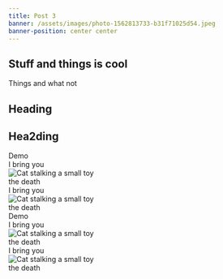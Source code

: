 ```yaml
---
title: Post 3
banner: /assets/images/photo-1562813733-b31f71025d54.jpeg
banner-position: center center
---
```

<h2 id="header-6ecf48f8-c0b5-b04e-8b3e-33109b2797d8">Stuff and things is cool</h2>
<p>Things and what not</p>
<grid-plate layout="1-1" responsive-size="sm" responsive-width="900" breakpoint-sm="900" breakpoint-md="1200" breakpoint-lg="1500" breakpoint-xl="1800" hide-ops columns="6" edit-mode="" layouts="{&quot;1&quot;:{&quot;columnLayout&quot;:&quot;1: full width&quot;,&quot;xs&quot;:[&quot;100%&quot;],&quot;sm&quot;:[&quot;100%&quot;],&quot;md&quot;:[&quot;100%&quot;],&quot;lg&quot;:[&quot;100%&quot;],&quot;xl&quot;:[&quot;100%&quot;]},&quot;1-1&quot;:{&quot;columnLayout&quot;:&quot;2: equal width&quot;,&quot;xs&quot;:[&quot;100%&quot;,&quot;100%&quot;],&quot;sm&quot;:[&quot;50%&quot;,&quot;50%&quot;],&quot;md&quot;:[&quot;50%&quot;,&quot;50%&quot;],&quot;lg&quot;:[&quot;50%&quot;,&quot;50%&quot;],&quot;xl&quot;:[&quot;50%&quot;,&quot;50%&quot;]},&quot;2-1&quot;:{&quot;columnLayout&quot;:&quot;2: wide & narrow&quot;,&quot;xs&quot;:[&quot;100%&quot;,&quot;100%&quot;],&quot;sm&quot;:[&quot;50%&quot;,&quot;50%&quot;],&quot;md&quot;:[&quot;66.6666667%&quot;,&quot;33.3333337%&quot;],&quot;lg&quot;:[&quot;66.6666667%&quot;,&quot;33.3333337%&quot;],&quot;xl&quot;:[&quot;66.6666667%&quot;,&quot;33.3333337%&quot;]},&quot;1-2&quot;:{&quot;columnLayout&quot;:&quot;2: narrow & wide&quot;,&quot;xs&quot;:[&quot;100%&quot;,&quot;100%&quot;],&quot;sm&quot;:[&quot;50%&quot;,&quot;50%&quot;],&quot;md&quot;:[&quot;33.3333333%&quot;,&quot;66.6666667%&quot;],&quot;lg&quot;:[&quot;33.3333333%&quot;,&quot;66.6666667%&quot;],&quot;xl&quot;:[&quot;33.3333333%&quot;,&quot;66.6666667%&quot;]},&quot;3-1&quot;:{&quot;columnLayout&quot;:&quot;2: wider & narrower&quot;,&quot;xs&quot;:[&quot;100%&quot;,&quot;100%&quot;],&quot;sm&quot;:[&quot;50%&quot;,&quot;50%&quot;],&quot;md&quot;:[&quot;75%&quot;,&quot;25%&quot;],&quot;lg&quot;:[&quot;75%&quot;,&quot;25%&quot;],&quot;xl&quot;:[&quot;75%&quot;,&quot;25%&quot;]},&quot;1-3&quot;:{&quot;columnLayout&quot;:&quot;2: narrower & wider&quot;,&quot;xs&quot;:[&quot;100%&quot;,&quot;100%&quot;],&quot;sm&quot;:[&quot;50%&quot;,&quot;50%&quot;],&quot;md&quot;:[&quot;25%&quot;,&quot;75%&quot;],&quot;lg&quot;:[&quot;25%&quot;,&quot;75%&quot;],&quot;xl&quot;:[&quot;25%&quot;,&quot;75%&quot;]},&quot;1-1-1&quot;:{&quot;columnLayout&quot;:&quot;3: equal width&quot;,&quot;xs&quot;:[&quot;100%&quot;,&quot;100%&quot;,&quot;100%&quot;],&quot;sm&quot;:[&quot;100%&quot;,&quot;100%&quot;,&quot;100%&quot;],&quot;md&quot;:[&quot;33.3333333%&quot;,&quot;33.3333333%&quot;,&quot;33.3333333%&quot;],&quot;lg&quot;:[&quot;33.3333333%&quot;,&quot;33.3333333%&quot;,&quot;33.3333333%&quot;],&quot;xl&quot;:[&quot;33.3333333%&quot;,&quot;33.3333333%&quot;,&quot;33.3333333%&quot;]},&quot;2-1-1&quot;:{&quot;columnLayout&quot;:&quot;3: wide, narrow, and narrow&quot;,&quot;xs&quot;:[&quot;100%&quot;,&quot;100%&quot;,&quot;100%&quot;],&quot;sm&quot;:[&quot;100%&quot;,&quot;50%&quot;,&quot;50%&quot;],&quot;md&quot;:[&quot;50%&quot;,&quot;25%&quot;,&quot;25%&quot;],&quot;lg&quot;:[&quot;50%&quot;,&quot;25%&quot;,&quot;25%&quot;],&quot;xl&quot;:[&quot;50%&quot;,&quot;25%&quot;,&quot;25%&quot;]},&quot;1-2-1&quot;:{&quot;columnLayout&quot;:&quot;3: narrow, wide, and narrow&quot;,&quot;xs&quot;:[&quot;100%&quot;,&quot;100%&quot;,&quot;100%&quot;],&quot;sm&quot;:[&quot;100%&quot;,&quot;100%&quot;,&quot;100%&quot;],&quot;md&quot;:[&quot;25%&quot;,&quot;50%&quot;,&quot;25%&quot;],&quot;lg&quot;:[&quot;25%&quot;,&quot;50%&quot;,&quot;25%&quot;],&quot;xl&quot;:[&quot;25%&quot;,&quot;50%&quot;,&quot;25%&quot;]},&quot;1-1-2&quot;:{&quot;columnLayout&quot;:&quot;3: narrow, narrow, and wide&quot;,&quot;xs&quot;:[&quot;100%&quot;,&quot;100%&quot;,&quot;100%&quot;],&quot;sm&quot;:[&quot;50%&quot;,&quot;50%&quot;,&quot;100%&quot;],&quot;md&quot;:[&quot;25%&quot;,&quot;25%&quot;,&quot;50%&quot;],&quot;lg&quot;:[&quot;25%&quot;,&quot;25%&quot;,&quot;50%&quot;],&quot;xl&quot;:[&quot;25%&quot;,&quot;25%&quot;,&quot;50%&quot;]},&quot;1-1-1-1&quot;:{&quot;columnLayout&quot;:&quot;4: equal width&quot;,&quot;xs&quot;:[&quot;100%&quot;,&quot;100%&quot;,&quot;100%&quot;,&quot;100%&quot;],&quot;sm&quot;:[&quot;50%&quot;,&quot;50%&quot;,&quot;50%&quot;,&quot;50%&quot;],&quot;md&quot;:[&quot;25%&quot;,&quot;25%&quot;,&quot;25%&quot;,&quot;25%&quot;],&quot;lg&quot;:[&quot;25%&quot;,&quot;25%&quot;,&quot;25%&quot;,&quot;25%&quot;],&quot;xl&quot;:[&quot;25%&quot;,&quot;25%&quot;,&quot;25%&quot;,&quot;25%&quot;]},&quot;1-1-1-1-1&quot;:{&quot;columnLayout&quot;:&quot;5: equal width&quot;,&quot;xs&quot;:[&quot;100%&quot;,&quot;100%&quot;,&quot;100%&quot;,&quot;100%&quot;,&quot;100%&quot;],&quot;sm&quot;:[&quot;50%&quot;,&quot;50%&quot;,&quot;50%&quot;,&quot;50%&quot;,&quot;50%&quot;],&quot;md&quot;:[&quot;20%&quot;,&quot;20%&quot;,&quot;20%&quot;,&quot;20%&quot;,&quot;20%&quot;],&quot;lg&quot;:[&quot;20%&quot;,&quot;20%&quot;,&quot;20%&quot;,&quot;20%&quot;,&quot;20%&quot;],&quot;xl&quot;:[&quot;20%&quot;,&quot;20%&quot;,&quot;20%&quot;,&quot;20%&quot;,&quot;20%&quot;]},&quot;1-1-1-1-1-1&quot;:{&quot;columnLayout&quot;:&quot;6: equal width&quot;,&quot;xs&quot;:[&quot;100%&quot;,&quot;100%&quot;,&quot;100%&quot;,&quot;100%&quot;,&quot;100%&quot;,&quot;100%&quot;],&quot;sm&quot;:[&quot;50%&quot;,&quot;50%&quot;,&quot;50%&quot;,&quot;50%&quot;,&quot;50%&quot;,&quot;50%&quot;],&quot;md&quot;:[&quot;33.3333333%&quot;,&quot;33.3333333%&quot;,&quot;33.3333333%&quot;,&quot;33.3333333%&quot;,&quot;33.3333333%&quot;,&quot;33.3333333%&quot;],&quot;lg&quot;:[&quot;16.6666667%&quot;,&quot;16.6666667%&quot;,&quot;16.6666667%&quot;,&quot;16.6666667%&quot;,&quot;16.6666667%&quot;,&quot;16.6666667%&quot;],&quot;xl&quot;:[&quot;16.6666667%&quot;,&quot;16.6666667%&quot;,&quot;16.6666667%&quot;,&quot;16.6666667%&quot;,&quot;16.6666667%&quot;,&quot;16.6666667%&quot;]}}"><h2 id="header-0442c4e9-12a1-e43f-3257-78d6622479fe" slot="col-1">Heading</h2>
<h2 id="header-0442c4e9-12a1-e43f-3257-78d6622479fe" slot="col-2">Hea2ding</h2>
</grid-plate>
<grid-plate layout="1-1-1" responsive-size="sm" responsive-width="900" breakpoint-sm="900" breakpoint-md="1200" breakpoint-lg="1500" breakpoint-xl="1800" hide-ops disable-responsive columns="6" edit-mode="" layouts="{&quot;1&quot;:{&quot;columnLayout&quot;:&quot;1: full width&quot;,&quot;xs&quot;:[&quot;100%&quot;],&quot;sm&quot;:[&quot;100%&quot;],&quot;md&quot;:[&quot;100%&quot;],&quot;lg&quot;:[&quot;100%&quot;],&quot;xl&quot;:[&quot;100%&quot;]},&quot;1-1&quot;:{&quot;columnLayout&quot;:&quot;2: equal width&quot;,&quot;xs&quot;:[&quot;100%&quot;,&quot;100%&quot;],&quot;sm&quot;:[&quot;50%&quot;,&quot;50%&quot;],&quot;md&quot;:[&quot;50%&quot;,&quot;50%&quot;],&quot;lg&quot;:[&quot;50%&quot;,&quot;50%&quot;],&quot;xl&quot;:[&quot;50%&quot;,&quot;50%&quot;]},&quot;2-1&quot;:{&quot;columnLayout&quot;:&quot;2: wide & narrow&quot;,&quot;xs&quot;:[&quot;100%&quot;,&quot;100%&quot;],&quot;sm&quot;:[&quot;50%&quot;,&quot;50%&quot;],&quot;md&quot;:[&quot;66.6666667%&quot;,&quot;33.3333337%&quot;],&quot;lg&quot;:[&quot;66.6666667%&quot;,&quot;33.3333337%&quot;],&quot;xl&quot;:[&quot;66.6666667%&quot;,&quot;33.3333337%&quot;]},&quot;1-2&quot;:{&quot;columnLayout&quot;:&quot;2: narrow & wide&quot;,&quot;xs&quot;:[&quot;100%&quot;,&quot;100%&quot;],&quot;sm&quot;:[&quot;50%&quot;,&quot;50%&quot;],&quot;md&quot;:[&quot;33.3333333%&quot;,&quot;66.6666667%&quot;],&quot;lg&quot;:[&quot;33.3333333%&quot;,&quot;66.6666667%&quot;],&quot;xl&quot;:[&quot;33.3333333%&quot;,&quot;66.6666667%&quot;]},&quot;3-1&quot;:{&quot;columnLayout&quot;:&quot;2: wider & narrower&quot;,&quot;xs&quot;:[&quot;100%&quot;,&quot;100%&quot;],&quot;sm&quot;:[&quot;50%&quot;,&quot;50%&quot;],&quot;md&quot;:[&quot;75%&quot;,&quot;25%&quot;],&quot;lg&quot;:[&quot;75%&quot;,&quot;25%&quot;],&quot;xl&quot;:[&quot;75%&quot;,&quot;25%&quot;]},&quot;1-3&quot;:{&quot;columnLayout&quot;:&quot;2: narrower & wider&quot;,&quot;xs&quot;:[&quot;100%&quot;,&quot;100%&quot;],&quot;sm&quot;:[&quot;50%&quot;,&quot;50%&quot;],&quot;md&quot;:[&quot;25%&quot;,&quot;75%&quot;],&quot;lg&quot;:[&quot;25%&quot;,&quot;75%&quot;],&quot;xl&quot;:[&quot;25%&quot;,&quot;75%&quot;]},&quot;1-1-1&quot;:{&quot;columnLayout&quot;:&quot;3: equal width&quot;,&quot;xs&quot;:[&quot;100%&quot;,&quot;100%&quot;,&quot;100%&quot;],&quot;sm&quot;:[&quot;100%&quot;,&quot;100%&quot;,&quot;100%&quot;],&quot;md&quot;:[&quot;33.3333333%&quot;,&quot;33.3333333%&quot;,&quot;33.3333333%&quot;],&quot;lg&quot;:[&quot;33.3333333%&quot;,&quot;33.3333333%&quot;,&quot;33.3333333%&quot;],&quot;xl&quot;:[&quot;33.3333333%&quot;,&quot;33.3333333%&quot;,&quot;33.3333333%&quot;]},&quot;2-1-1&quot;:{&quot;columnLayout&quot;:&quot;3: wide, narrow, and narrow&quot;,&quot;xs&quot;:[&quot;100%&quot;,&quot;100%&quot;,&quot;100%&quot;],&quot;sm&quot;:[&quot;100%&quot;,&quot;50%&quot;,&quot;50%&quot;],&quot;md&quot;:[&quot;50%&quot;,&quot;25%&quot;,&quot;25%&quot;],&quot;lg&quot;:[&quot;50%&quot;,&quot;25%&quot;,&quot;25%&quot;],&quot;xl&quot;:[&quot;50%&quot;,&quot;25%&quot;,&quot;25%&quot;]},&quot;1-2-1&quot;:{&quot;columnLayout&quot;:&quot;3: narrow, wide, and narrow&quot;,&quot;xs&quot;:[&quot;100%&quot;,&quot;100%&quot;,&quot;100%&quot;],&quot;sm&quot;:[&quot;100%&quot;,&quot;100%&quot;,&quot;100%&quot;],&quot;md&quot;:[&quot;25%&quot;,&quot;50%&quot;,&quot;25%&quot;],&quot;lg&quot;:[&quot;25%&quot;,&quot;50%&quot;,&quot;25%&quot;],&quot;xl&quot;:[&quot;25%&quot;,&quot;50%&quot;,&quot;25%&quot;]},&quot;1-1-2&quot;:{&quot;columnLayout&quot;:&quot;3: narrow, narrow, and wide&quot;,&quot;xs&quot;:[&quot;100%&quot;,&quot;100%&quot;,&quot;100%&quot;],&quot;sm&quot;:[&quot;50%&quot;,&quot;50%&quot;,&quot;100%&quot;],&quot;md&quot;:[&quot;25%&quot;,&quot;25%&quot;,&quot;50%&quot;],&quot;lg&quot;:[&quot;25%&quot;,&quot;25%&quot;,&quot;50%&quot;],&quot;xl&quot;:[&quot;25%&quot;,&quot;25%&quot;,&quot;50%&quot;]},&quot;1-1-1-1&quot;:{&quot;columnLayout&quot;:&quot;4: equal width&quot;,&quot;xs&quot;:[&quot;100%&quot;,&quot;100%&quot;,&quot;100%&quot;,&quot;100%&quot;],&quot;sm&quot;:[&quot;50%&quot;,&quot;50%&quot;,&quot;50%&quot;,&quot;50%&quot;],&quot;md&quot;:[&quot;25%&quot;,&quot;25%&quot;,&quot;25%&quot;,&quot;25%&quot;],&quot;lg&quot;:[&quot;25%&quot;,&quot;25%&quot;,&quot;25%&quot;,&quot;25%&quot;],&quot;xl&quot;:[&quot;25%&quot;,&quot;25%&quot;,&quot;25%&quot;,&quot;25%&quot;]},&quot;1-1-1-1-1&quot;:{&quot;columnLayout&quot;:&quot;5: equal width&quot;,&quot;xs&quot;:[&quot;100%&quot;,&quot;100%&quot;,&quot;100%&quot;,&quot;100%&quot;,&quot;100%&quot;],&quot;sm&quot;:[&quot;50%&quot;,&quot;50%&quot;,&quot;50%&quot;,&quot;50%&quot;,&quot;50%&quot;],&quot;md&quot;:[&quot;20%&quot;,&quot;20%&quot;,&quot;20%&quot;,&quot;20%&quot;,&quot;20%&quot;],&quot;lg&quot;:[&quot;20%&quot;,&quot;20%&quot;,&quot;20%&quot;,&quot;20%&quot;,&quot;20%&quot;],&quot;xl&quot;:[&quot;20%&quot;,&quot;20%&quot;,&quot;20%&quot;,&quot;20%&quot;,&quot;20%&quot;]},&quot;1-1-1-1-1-1&quot;:{&quot;columnLayout&quot;:&quot;6: equal width&quot;,&quot;xs&quot;:[&quot;100%&quot;,&quot;100%&quot;,&quot;100%&quot;,&quot;100%&quot;,&quot;100%&quot;,&quot;100%&quot;],&quot;sm&quot;:[&quot;50%&quot;,&quot;50%&quot;,&quot;50%&quot;,&quot;50%&quot;,&quot;50%&quot;,&quot;50%&quot;],&quot;md&quot;:[&quot;33.3333333%&quot;,&quot;33.3333333%&quot;,&quot;33.3333333%&quot;,&quot;33.3333333%&quot;,&quot;33.3333333%&quot;,&quot;33.3333333%&quot;],&quot;lg&quot;:[&quot;16.6666667%&quot;,&quot;16.6666667%&quot;,&quot;16.6666667%&quot;,&quot;16.6666667%&quot;,&quot;16.6666667%&quot;,&quot;16.6666667%&quot;],&quot;xl&quot;:[&quot;16.6666667%&quot;,&quot;16.6666667%&quot;,&quot;16.6666667%&quot;,&quot;16.6666667%&quot;,&quot;16.6666667%&quot;,&quot;16.6666667%&quot;]}}"><p></p>
<a11y-collapse icon="icons:expand-more" label="expand / collapse" tooltip="toggle expand / collapse" slot="col-2">
  <div slot="heading">Demo</div>
  <grid-plate layout="1-1" responsive-size="xs" responsive-width="206" hide-ops breakpoint-sm="900" breakpoint-md="1200" breakpoint-lg="1500" breakpoint-xl="1800" columns="6" edit-mode="" layouts="{&quot;1&quot;:{&quot;columnLayout&quot;:&quot;1: full width&quot;,&quot;xs&quot;:[&quot;100%&quot;],&quot;sm&quot;:[&quot;100%&quot;],&quot;md&quot;:[&quot;100%&quot;],&quot;lg&quot;:[&quot;100%&quot;],&quot;xl&quot;:[&quot;100%&quot;]},&quot;1-1&quot;:{&quot;columnLayout&quot;:&quot;2: equal width&quot;,&quot;xs&quot;:[&quot;100%&quot;,&quot;100%&quot;],&quot;sm&quot;:[&quot;50%&quot;,&quot;50%&quot;],&quot;md&quot;:[&quot;50%&quot;,&quot;50%&quot;],&quot;lg&quot;:[&quot;50%&quot;,&quot;50%&quot;],&quot;xl&quot;:[&quot;50%&quot;,&quot;50%&quot;]},&quot;2-1&quot;:{&quot;columnLayout&quot;:&quot;2: wide & narrow&quot;,&quot;xs&quot;:[&quot;100%&quot;,&quot;100%&quot;],&quot;sm&quot;:[&quot;50%&quot;,&quot;50%&quot;],&quot;md&quot;:[&quot;66.6666667%&quot;,&quot;33.3333337%&quot;],&quot;lg&quot;:[&quot;66.6666667%&quot;,&quot;33.3333337%&quot;],&quot;xl&quot;:[&quot;66.6666667%&quot;,&quot;33.3333337%&quot;]},&quot;1-2&quot;:{&quot;columnLayout&quot;:&quot;2: narrow & wide&quot;,&quot;xs&quot;:[&quot;100%&quot;,&quot;100%&quot;],&quot;sm&quot;:[&quot;50%&quot;,&quot;50%&quot;],&quot;md&quot;:[&quot;33.3333333%&quot;,&quot;66.6666667%&quot;],&quot;lg&quot;:[&quot;33.3333333%&quot;,&quot;66.6666667%&quot;],&quot;xl&quot;:[&quot;33.3333333%&quot;,&quot;66.6666667%&quot;]},&quot;3-1&quot;:{&quot;columnLayout&quot;:&quot;2: wider & narrower&quot;,&quot;xs&quot;:[&quot;100%&quot;,&quot;100%&quot;],&quot;sm&quot;:[&quot;50%&quot;,&quot;50%&quot;],&quot;md&quot;:[&quot;75%&quot;,&quot;25%&quot;],&quot;lg&quot;:[&quot;75%&quot;,&quot;25%&quot;],&quot;xl&quot;:[&quot;75%&quot;,&quot;25%&quot;]},&quot;1-3&quot;:{&quot;columnLayout&quot;:&quot;2: narrower & wider&quot;,&quot;xs&quot;:[&quot;100%&quot;,&quot;100%&quot;],&quot;sm&quot;:[&quot;50%&quot;,&quot;50%&quot;],&quot;md&quot;:[&quot;25%&quot;,&quot;75%&quot;],&quot;lg&quot;:[&quot;25%&quot;,&quot;75%&quot;],&quot;xl&quot;:[&quot;25%&quot;,&quot;75%&quot;]},&quot;1-1-1&quot;:{&quot;columnLayout&quot;:&quot;3: equal width&quot;,&quot;xs&quot;:[&quot;100%&quot;,&quot;100%&quot;,&quot;100%&quot;],&quot;sm&quot;:[&quot;100%&quot;,&quot;100%&quot;,&quot;100%&quot;],&quot;md&quot;:[&quot;33.3333333%&quot;,&quot;33.3333333%&quot;,&quot;33.3333333%&quot;],&quot;lg&quot;:[&quot;33.3333333%&quot;,&quot;33.3333333%&quot;,&quot;33.3333333%&quot;],&quot;xl&quot;:[&quot;33.3333333%&quot;,&quot;33.3333333%&quot;,&quot;33.3333333%&quot;]},&quot;2-1-1&quot;:{&quot;columnLayout&quot;:&quot;3: wide, narrow, and narrow&quot;,&quot;xs&quot;:[&quot;100%&quot;,&quot;100%&quot;,&quot;100%&quot;],&quot;sm&quot;:[&quot;100%&quot;,&quot;50%&quot;,&quot;50%&quot;],&quot;md&quot;:[&quot;50%&quot;,&quot;25%&quot;,&quot;25%&quot;],&quot;lg&quot;:[&quot;50%&quot;,&quot;25%&quot;,&quot;25%&quot;],&quot;xl&quot;:[&quot;50%&quot;,&quot;25%&quot;,&quot;25%&quot;]},&quot;1-2-1&quot;:{&quot;columnLayout&quot;:&quot;3: narrow, wide, and narrow&quot;,&quot;xs&quot;:[&quot;100%&quot;,&quot;100%&quot;,&quot;100%&quot;],&quot;sm&quot;:[&quot;100%&quot;,&quot;100%&quot;,&quot;100%&quot;],&quot;md&quot;:[&quot;25%&quot;,&quot;50%&quot;,&quot;25%&quot;],&quot;lg&quot;:[&quot;25%&quot;,&quot;50%&quot;,&quot;25%&quot;],&quot;xl&quot;:[&quot;25%&quot;,&quot;50%&quot;,&quot;25%&quot;]},&quot;1-1-2&quot;:{&quot;columnLayout&quot;:&quot;3: narrow, narrow, and wide&quot;,&quot;xs&quot;:[&quot;100%&quot;,&quot;100%&quot;,&quot;100%&quot;],&quot;sm&quot;:[&quot;50%&quot;,&quot;50%&quot;,&quot;100%&quot;],&quot;md&quot;:[&quot;25%&quot;,&quot;25%&quot;,&quot;50%&quot;],&quot;lg&quot;:[&quot;25%&quot;,&quot;25%&quot;,&quot;50%&quot;],&quot;xl&quot;:[&quot;25%&quot;,&quot;25%&quot;,&quot;50%&quot;]},&quot;1-1-1-1&quot;:{&quot;columnLayout&quot;:&quot;4: equal width&quot;,&quot;xs&quot;:[&quot;100%&quot;,&quot;100%&quot;,&quot;100%&quot;,&quot;100%&quot;],&quot;sm&quot;:[&quot;50%&quot;,&quot;50%&quot;,&quot;50%&quot;,&quot;50%&quot;],&quot;md&quot;:[&quot;25%&quot;,&quot;25%&quot;,&quot;25%&quot;,&quot;25%&quot;],&quot;lg&quot;:[&quot;25%&quot;,&quot;25%&quot;,&quot;25%&quot;,&quot;25%&quot;],&quot;xl&quot;:[&quot;25%&quot;,&quot;25%&quot;,&quot;25%&quot;,&quot;25%&quot;]},&quot;1-1-1-1-1&quot;:{&quot;columnLayout&quot;:&quot;5: equal width&quot;,&quot;xs&quot;:[&quot;100%&quot;,&quot;100%&quot;,&quot;100%&quot;,&quot;100%&quot;,&quot;100%&quot;],&quot;sm&quot;:[&quot;50%&quot;,&quot;50%&quot;,&quot;50%&quot;,&quot;50%&quot;,&quot;50%&quot;],&quot;md&quot;:[&quot;20%&quot;,&quot;20%&quot;,&quot;20%&quot;,&quot;20%&quot;,&quot;20%&quot;],&quot;lg&quot;:[&quot;20%&quot;,&quot;20%&quot;,&quot;20%&quot;,&quot;20%&quot;,&quot;20%&quot;],&quot;xl&quot;:[&quot;20%&quot;,&quot;20%&quot;,&quot;20%&quot;,&quot;20%&quot;,&quot;20%&quot;]},&quot;1-1-1-1-1-1&quot;:{&quot;columnLayout&quot;:&quot;6: equal width&quot;,&quot;xs&quot;:[&quot;100%&quot;,&quot;100%&quot;,&quot;100%&quot;,&quot;100%&quot;,&quot;100%&quot;,&quot;100%&quot;],&quot;sm&quot;:[&quot;50%&quot;,&quot;50%&quot;,&quot;50%&quot;,&quot;50%&quot;,&quot;50%&quot;,&quot;50%&quot;],&quot;md&quot;:[&quot;33.3333333%&quot;,&quot;33.3333333%&quot;,&quot;33.3333333%&quot;,&quot;33.3333333%&quot;,&quot;33.3333333%&quot;,&quot;33.3333333%&quot;],&quot;lg&quot;:[&quot;16.6666667%&quot;,&quot;16.6666667%&quot;,&quot;16.6666667%&quot;,&quot;16.6666667%&quot;,&quot;16.6666667%&quot;,&quot;16.6666667%&quot;],&quot;xl&quot;:[&quot;16.6666667%&quot;,&quot;16.6666667%&quot;,&quot;16.6666667%&quot;,&quot;16.6666667%&quot;,&quot;16.6666667%&quot;,&quot;16.6666667%&quot;]}}">
  <meme-maker slot="col-1" alt="Cat stalking a small toy" image-url="https://cdn2.thecatapi.com/images/9j5.jpg" top-text="I bring you" bottom-text="the death">
    <div>I bring you</div>
      <img src="https://cdn2.thecatapi.com/images/9j5.jpg" alt="Cat stalking a small toy" preload="lazy"/>
    <div>the death</div>
    <div>I bring you</div>
      <img src="https://cdn2.thecatapi.com/images/9j5.jpg" alt="Cat stalking a small toy" preload="lazy"/>
    <div>the death</div></meme-maker>
  <md-block slot="col-2" source="https://raw.githubusercontent.com/btopro/ist402/master/files/glossary.md"></md-block>
</grid-plate>
</a11y-collapse>
<a11y-collapse icon="icons:expand-more" label="expand / collapse" tooltip="toggle expand / collapse" slot="col-3">
    <div slot="heading">Demo</div>
    <grid-plate layout="1-1" responsive-size="xs" responsive-width="206" hide-ops breakpoint-sm="900" breakpoint-md="1200" breakpoint-lg="1500" breakpoint-xl="1800" columns="6" edit-mode="" layouts="{&quot;1&quot;:{&quot;columnLayout&quot;:&quot;1: full width&quot;,&quot;xs&quot;:[&quot;100%&quot;],&quot;sm&quot;:[&quot;100%&quot;],&quot;md&quot;:[&quot;100%&quot;],&quot;lg&quot;:[&quot;100%&quot;],&quot;xl&quot;:[&quot;100%&quot;]},&quot;1-1&quot;:{&quot;columnLayout&quot;:&quot;2: equal width&quot;,&quot;xs&quot;:[&quot;100%&quot;,&quot;100%&quot;],&quot;sm&quot;:[&quot;50%&quot;,&quot;50%&quot;],&quot;md&quot;:[&quot;50%&quot;,&quot;50%&quot;],&quot;lg&quot;:[&quot;50%&quot;,&quot;50%&quot;],&quot;xl&quot;:[&quot;50%&quot;,&quot;50%&quot;]},&quot;2-1&quot;:{&quot;columnLayout&quot;:&quot;2: wide & narrow&quot;,&quot;xs&quot;:[&quot;100%&quot;,&quot;100%&quot;],&quot;sm&quot;:[&quot;50%&quot;,&quot;50%&quot;],&quot;md&quot;:[&quot;66.6666667%&quot;,&quot;33.3333337%&quot;],&quot;lg&quot;:[&quot;66.6666667%&quot;,&quot;33.3333337%&quot;],&quot;xl&quot;:[&quot;66.6666667%&quot;,&quot;33.3333337%&quot;]},&quot;1-2&quot;:{&quot;columnLayout&quot;:&quot;2: narrow & wide&quot;,&quot;xs&quot;:[&quot;100%&quot;,&quot;100%&quot;],&quot;sm&quot;:[&quot;50%&quot;,&quot;50%&quot;],&quot;md&quot;:[&quot;33.3333333%&quot;,&quot;66.6666667%&quot;],&quot;lg&quot;:[&quot;33.3333333%&quot;,&quot;66.6666667%&quot;],&quot;xl&quot;:[&quot;33.3333333%&quot;,&quot;66.6666667%&quot;]},&quot;3-1&quot;:{&quot;columnLayout&quot;:&quot;2: wider & narrower&quot;,&quot;xs&quot;:[&quot;100%&quot;,&quot;100%&quot;],&quot;sm&quot;:[&quot;50%&quot;,&quot;50%&quot;],&quot;md&quot;:[&quot;75%&quot;,&quot;25%&quot;],&quot;lg&quot;:[&quot;75%&quot;,&quot;25%&quot;],&quot;xl&quot;:[&quot;75%&quot;,&quot;25%&quot;]},&quot;1-3&quot;:{&quot;columnLayout&quot;:&quot;2: narrower & wider&quot;,&quot;xs&quot;:[&quot;100%&quot;,&quot;100%&quot;],&quot;sm&quot;:[&quot;50%&quot;,&quot;50%&quot;],&quot;md&quot;:[&quot;25%&quot;,&quot;75%&quot;],&quot;lg&quot;:[&quot;25%&quot;,&quot;75%&quot;],&quot;xl&quot;:[&quot;25%&quot;,&quot;75%&quot;]},&quot;1-1-1&quot;:{&quot;columnLayout&quot;:&quot;3: equal width&quot;,&quot;xs&quot;:[&quot;100%&quot;,&quot;100%&quot;,&quot;100%&quot;],&quot;sm&quot;:[&quot;100%&quot;,&quot;100%&quot;,&quot;100%&quot;],&quot;md&quot;:[&quot;33.3333333%&quot;,&quot;33.3333333%&quot;,&quot;33.3333333%&quot;],&quot;lg&quot;:[&quot;33.3333333%&quot;,&quot;33.3333333%&quot;,&quot;33.3333333%&quot;],&quot;xl&quot;:[&quot;33.3333333%&quot;,&quot;33.3333333%&quot;,&quot;33.3333333%&quot;]},&quot;2-1-1&quot;:{&quot;columnLayout&quot;:&quot;3: wide, narrow, and narrow&quot;,&quot;xs&quot;:[&quot;100%&quot;,&quot;100%&quot;,&quot;100%&quot;],&quot;sm&quot;:[&quot;100%&quot;,&quot;50%&quot;,&quot;50%&quot;],&quot;md&quot;:[&quot;50%&quot;,&quot;25%&quot;,&quot;25%&quot;],&quot;lg&quot;:[&quot;50%&quot;,&quot;25%&quot;,&quot;25%&quot;],&quot;xl&quot;:[&quot;50%&quot;,&quot;25%&quot;,&quot;25%&quot;]},&quot;1-2-1&quot;:{&quot;columnLayout&quot;:&quot;3: narrow, wide, and narrow&quot;,&quot;xs&quot;:[&quot;100%&quot;,&quot;100%&quot;,&quot;100%&quot;],&quot;sm&quot;:[&quot;100%&quot;,&quot;100%&quot;,&quot;100%&quot;],&quot;md&quot;:[&quot;25%&quot;,&quot;50%&quot;,&quot;25%&quot;],&quot;lg&quot;:[&quot;25%&quot;,&quot;50%&quot;,&quot;25%&quot;],&quot;xl&quot;:[&quot;25%&quot;,&quot;50%&quot;,&quot;25%&quot;]},&quot;1-1-2&quot;:{&quot;columnLayout&quot;:&quot;3: narrow, narrow, and wide&quot;,&quot;xs&quot;:[&quot;100%&quot;,&quot;100%&quot;,&quot;100%&quot;],&quot;sm&quot;:[&quot;50%&quot;,&quot;50%&quot;,&quot;100%&quot;],&quot;md&quot;:[&quot;25%&quot;,&quot;25%&quot;,&quot;50%&quot;],&quot;lg&quot;:[&quot;25%&quot;,&quot;25%&quot;,&quot;50%&quot;],&quot;xl&quot;:[&quot;25%&quot;,&quot;25%&quot;,&quot;50%&quot;]},&quot;1-1-1-1&quot;:{&quot;columnLayout&quot;:&quot;4: equal width&quot;,&quot;xs&quot;:[&quot;100%&quot;,&quot;100%&quot;,&quot;100%&quot;,&quot;100%&quot;],&quot;sm&quot;:[&quot;50%&quot;,&quot;50%&quot;,&quot;50%&quot;,&quot;50%&quot;],&quot;md&quot;:[&quot;25%&quot;,&quot;25%&quot;,&quot;25%&quot;,&quot;25%&quot;],&quot;lg&quot;:[&quot;25%&quot;,&quot;25%&quot;,&quot;25%&quot;,&quot;25%&quot;],&quot;xl&quot;:[&quot;25%&quot;,&quot;25%&quot;,&quot;25%&quot;,&quot;25%&quot;]},&quot;1-1-1-1-1&quot;:{&quot;columnLayout&quot;:&quot;5: equal width&quot;,&quot;xs&quot;:[&quot;100%&quot;,&quot;100%&quot;,&quot;100%&quot;,&quot;100%&quot;,&quot;100%&quot;],&quot;sm&quot;:[&quot;50%&quot;,&quot;50%&quot;,&quot;50%&quot;,&quot;50%&quot;,&quot;50%&quot;],&quot;md&quot;:[&quot;20%&quot;,&quot;20%&quot;,&quot;20%&quot;,&quot;20%&quot;,&quot;20%&quot;],&quot;lg&quot;:[&quot;20%&quot;,&quot;20%&quot;,&quot;20%&quot;,&quot;20%&quot;,&quot;20%&quot;],&quot;xl&quot;:[&quot;20%&quot;,&quot;20%&quot;,&quot;20%&quot;,&quot;20%&quot;,&quot;20%&quot;]},&quot;1-1-1-1-1-1&quot;:{&quot;columnLayout&quot;:&quot;6: equal width&quot;,&quot;xs&quot;:[&quot;100%&quot;,&quot;100%&quot;,&quot;100%&quot;,&quot;100%&quot;,&quot;100%&quot;,&quot;100%&quot;],&quot;sm&quot;:[&quot;50%&quot;,&quot;50%&quot;,&quot;50%&quot;,&quot;50%&quot;,&quot;50%&quot;,&quot;50%&quot;],&quot;md&quot;:[&quot;33.3333333%&quot;,&quot;33.3333333%&quot;,&quot;33.3333333%&quot;,&quot;33.3333333%&quot;,&quot;33.3333333%&quot;,&quot;33.3333333%&quot;],&quot;lg&quot;:[&quot;16.6666667%&quot;,&quot;16.6666667%&quot;,&quot;16.6666667%&quot;,&quot;16.6666667%&quot;,&quot;16.6666667%&quot;,&quot;16.6666667%&quot;],&quot;xl&quot;:[&quot;16.6666667%&quot;,&quot;16.6666667%&quot;,&quot;16.6666667%&quot;,&quot;16.6666667%&quot;,&quot;16.6666667%&quot;,&quot;16.6666667%&quot;]}}">
  <meme-maker slot="col-1" alt="Cat stalking a small toy" image-url="https://cdn2.thecatapi.com/images/9j5.jpg" top-text="I bring you" bottom-text="the death">
    <div>I bring you</div>
      <img src="https://cdn2.thecatapi.com/images/9j5.jpg" alt="Cat stalking a small toy" preload="lazy"/>
    <div>the death</div>
    <div>I bring you</div>
      <img src="https://cdn2.thecatapi.com/images/9j5.jpg" alt="Cat stalking a small toy" preload="lazy"/>
    <div>the death</div></meme-maker>
  <md-block slot="col-2" source="https://raw.githubusercontent.com/btopro/ist402/master/files/glossary.md"></md-block>
</grid-plate>
</a11y-collapse>
</grid-plate>
